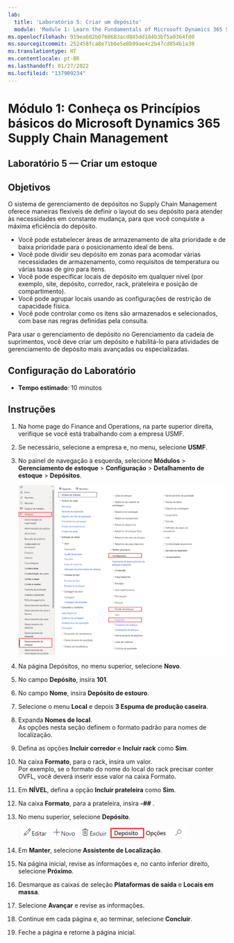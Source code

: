 ```yaml
---
lab:
  title: 'Laboratório 5: Criar um depósito'
  module: 'Module 1: Learn the Fundamentals of Microsoft Dynamics 365 Supply Chain Management'
ms.openlocfilehash: 919ea602b0768683acd845dd184b3bf5a0364fd0
ms.sourcegitcommit: 252458fca8e71b6e5e8b99ae4c2b47cd85461a30
ms.translationtype: HT
ms.contentlocale: pt-BR
ms.lasthandoff: 01/27/2022
ms.locfileid: "137909234"
---
```

# <a name="module-1-learn-the-fundamentals-of-microsoft-dynamics-365-supply-chain-management"></a>Módulo 1: Conheça os Princípios básicos do Microsoft Dynamics 365 Supply Chain Management

## <a name="lab-5---create-a-warehouse"></a>Laboratório 5 — Criar um estoque

## <a name="objectives"></a>Objetivos
O sistema de gerenciamento de depósitos no Supply Chain Management oferece maneiras flexíveis de definir o layout do seu depósito para atender às necessidades em constante mudança, para que você conquiste a máxima eficiência do depósito.

- Você pode estabelecer áreas de armazenamento de alta prioridade e de baixa prioridade para o posicionamento ideal de bens.
- Você pode dividir seu depósito em zonas para acomodar várias necessidades de armazenamento, como requisitos de temperatura ou várias taxas de giro para itens.
- Você pode especificar locais de depósito em qualquer nível (por exemplo, site, depósito, corredor, rack, prateleira e posição de compartimento).
- Você pode agrupar locais usando as configurações de restrição de capacidade física.
- Você pode controlar como os itens são armazenados e selecionados, com base nas regras definidas pela consulta.

Para usar o gerenciamento de depósito no Gerenciamento da cadeia de suprimentos, você deve criar um depósito e habilitá-lo para atividades de gerenciamento de depósito mais avançadas ou especializadas.

## <a name="lab-setup"></a>Configuração do Laboratório

   - **Tempo estimado**: 10 minutos

## <a name="instructions"></a>Instruções

1. Na home page do Finance and Operations, na parte superior direita, verifique se você está trabalhando com a empresa USMF.

1. Se necessário, selecione a empresa e, no menu, selecione **USMF**.

1. No painel de navegação à esquerda, selecione **Módulos** > **Gerenciamento de estoque** > **Configuração** > **Detalhamento de estoque** > **Depósitos**.

    ![Imagem da tela exibindo a navegação do módulo de depósitos](./media/lp1-m3-warehouses-module-navigation.png)

1. Na página Depósitos, no menu superior, selecione **Novo**.

1. No campo **Depósito**, insira **101**.

1. No campo **Nome**, insira **Depósito de estouro**.

1. Selecione o menu **Local** e depois **3 Espuma de produção caseira**.

1. Expanda **Nomes de local**.  
    As opções nesta seção definem o formato padrão para nomes de localização.

1. Defina as opções **Incluir corredor** e **Incluir rack** como **Sim**.

1. Na caixa **Formato**, para o rack, insira um valor.  
    Por exemplo, se o formato do nome do local do rack precisar conter OVFL, você deverá inserir esse valor na caixa Formato.

1. Em **NÍVEL**, defina a opção **Incluir prateleira** como **Sim**.

1. Na caixa **Formato**, para a prateleira, insira **-##** .

1. No menu superior, selecione **Depósito**.

    ![Imagem da tela exibindo a opção de menu do depósito realçada](./media/lp1-m3-warehouses-menu-option.png)

1. Em **Manter**, selecione **Assistente de Localização**.

1. Na página inicial, revise as informações e, no canto inferior direito, selecione **Próximo**.

1. Desmarque as caixas de seleção **Plataformas de saída** e **Locais em massa**.

1. Selecione **Avançar** e revise as informações.

1. Continue em cada página e, ao terminar, selecione **Concluir**.

1. Feche a página e retorne à página inicial.
